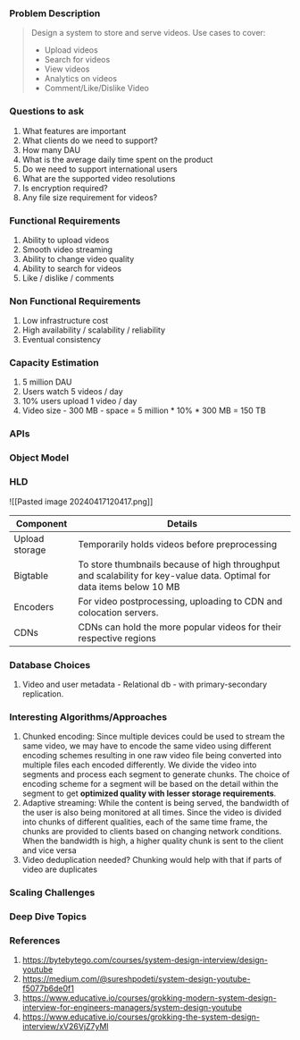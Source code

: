 ### Problem Description
> Design a system to store and serve videos. Use cases to cover:
> - Upload videos
> - Search for videos
> - View videos
> - Analytics on videos
> - Comment/Like/Dislike Video
> 
### Questions to ask
1. What features are important
2. What clients do we need to support?
3. How many DAU
4. What is the average daily time spent on the product 
5. Do we need to support international users
6. What are the supported video resolutions
7. Is encryption required?
8. Any file size requirement for videos?
### Functional Requirements
1. Ability to upload videos 
2. Smooth video streaming
3. Ability to change video quality
4. Ability to search for videos 
5. Like / dislike / comments

### Non Functional Requirements
1. Low infrastructure cost
2. High availability / scalability / reliability
3. Eventual consistency 

### Capacity Estimation
1. 5 million DAU 
2. Users watch 5 videos / day 
3. 10% users upload 1 video / day
4. Video size - 300 MB - space = 5 million * 10% * 300 MB = 150 TB

### APIs


### Object Model


### HLD

![[Pasted image 20240417120417.png]]


| Component      | Details                                                                                                               |
| -------------- | --------------------------------------------------------------------------------------------------------------------- |
| Upload storage | Temporarily holds videos before preprocessing                                                                         |
| Bigtable       | To store thumbnails because of high throughput and scalability for key-value data. Optimal for data items below 10 MB |
| Encoders       | For video postprocessing, uploading to CDN and colocation servers.                                                    |
| CDNs           | CDNs can hold the more popular videos for their respective regions                                                    |


### Database Choices
1. Video and user metadata - Relational db - with primary-secondary replication. 

### Interesting Algorithms/Approaches
1. Chunked encoding: Since multiple devices could be used to stream the same video, we may have to encode the same video using different encoding schemes resulting in one raw video file being converted into multiple files each encoded differently. We divide the video into segments and process each segment to generate chunks. The choice of encoding scheme for a segment will be based on the detail within the segment to get **optimized quality with lesser storage requirements**.
2. Adaptive streaming: While the content is being served, the bandwidth of the user is also being monitored at all times. Since the video is divided into chunks of different qualities, each of the same time frame, the chunks are provided to clients based on changing network conditions. When the bandwidth is high, a higher quality chunk is sent to the client and vice versa
3. Video deduplication needed? Chunking would help with that if parts of video are duplicates

### Scaling Challenges


### Deep Dive Topics


### References

1. https://bytebytego.com/courses/system-design-interview/design-youtube
2. https://medium.com/@sureshpodeti/system-design-youtube-f5077b6de0f1
3. https://www.educative.io/courses/grokking-modern-system-design-interview-for-engineers-managers/system-design-youtube
4. https://www.educative.io/courses/grokking-the-system-design-interview/xV26VjZ7yMl
